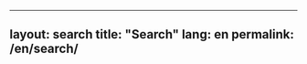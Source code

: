 <!-- /* en/search.md  v6.4.1_20251017 */ -->
---
layout: search
title: "Search"
lang: en
permalink: /en/search/
---
